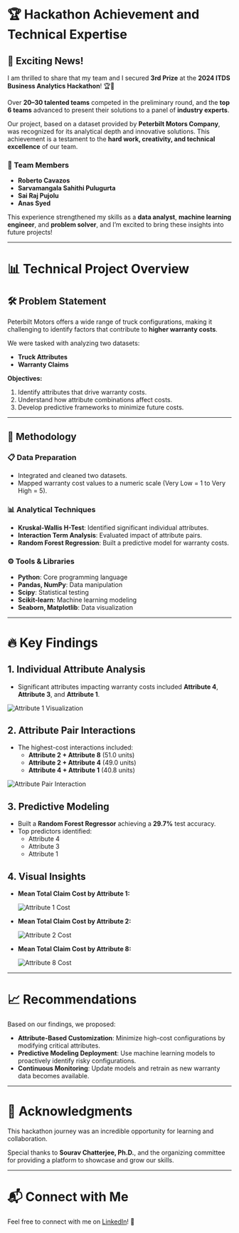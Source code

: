 # 🏆 Hackathon Achievement and Technical Expertise

## 🎉 Exciting News!

I am thrilled to share that my team and I secured **3rd Prize** at the **2024 ITDS Business Analytics Hackathon**! 🏆🚀

Over **20–30 talented teams** competed in the preliminary round, and the **top 6 teams** advanced to present their solutions to a panel of **industry experts**.

Our project, based on a dataset provided by **Peterbilt Motors Company**, was recognized for its analytical depth and innovative solutions. This achievement is a testament to the **hard work, creativity, and technical excellence** of our team.

### 👥 Team Members

- **Roberto Cavazos**
- **Sarvamangala Sahithi Pulugurta**
- **Sai Raj Pujolu**
- **Anas Syed**

This experience strengthened my skills as a **data analyst**, **machine learning engineer**, and **problem solver**, and I’m excited to bring these insights into future projects!

---

# 📊 Technical Project Overview

## 🛠 Problem Statement

Peterbilt Motors offers a wide range of truck configurations, making it challenging to identify factors that contribute to **higher warranty costs**.  

We were tasked with analyzing two datasets:
- **Truck Attributes**
- **Warranty Claims**

**Objectives:**
1. Identify attributes that drive warranty costs.
2. Understand how attribute combinations affect costs.
3. Develop predictive frameworks to minimize future costs.

---

## 🔎 Methodology

### 📋 Data Preparation
- Integrated and cleaned two datasets.
- Mapped warranty cost values to a numeric scale (Very Low = 1 to Very High = 5).

### 📊 Analytical Techniques
- **Kruskal-Wallis H-Test**: Identified significant individual attributes.
- **Interaction Term Analysis**: Evaluated impact of attribute pairs.
- **Random Forest Regression**: Built a predictive model for warranty costs.

### ⚙️ Tools & Libraries
- **Python**: Core programming language
- **Pandas, NumPy**: Data manipulation
- **Scipy**: Statistical testing
- **Scikit-learn**: Machine learning modeling
- **Seaborn, Matplotlib**: Data visualization

---

# 🔥 Key Findings

## 1. Individual Attribute Analysis
- Significant attributes impacting warranty costs included **Attribute 4**, **Attribute 3**, and **Attribute 1**.

![Attribute 1 Visualization](https://github.com/user-attachments/assets/0a9636a7-caad-41c1-90ac-1019a7e0233f)

## 2. Attribute Pair Interactions
- The highest-cost interactions included:
  - **Attribute 2 + Attribute 8** (51.0 units)
  - **Attribute 2 + Attribute 4** (49.0 units)
  - **Attribute 4 + Attribute 1** (40.8 units)

![Attribute Pair Interaction](https://github.com/user-attachments/assets/33437983-b957-4d1a-a8c1-d1a630e11662)

## 3. Predictive Modeling
- Built a **Random Forest Regressor** achieving a **29.7%** test accuracy.
- Top predictors identified:
  - Attribute 4
  - Attribute 3
  - Attribute 1

## 4. Visual Insights

- **Mean Total Claim Cost by Attribute 1:**

  ![Attribute 1 Cost](https://github.com/user-attachments/assets/17914ef3-a75e-43d3-9ceb-6a449879adce)

- **Mean Total Claim Cost by Attribute 2:**

  ![Attribute 2 Cost](https://github.com/user-attachments/assets/960e3378-7968-423f-9bd2-40957c422aa4)

- **Mean Total Claim Cost by Attribute 8:**

  ![Attribute 8 Cost](https://github.com/user-attachments/assets/0158ff67-98ed-44cf-9317-ea28877902d6)

---

# 📈 Recommendations

Based on our findings, we proposed:

- **Attribute-Based Customization**: Minimize high-cost configurations by modifying critical attributes.
- **Predictive Modeling Deployment**: Use machine learning models to proactively identify risky configurations.
- **Continuous Monitoring**: Update models and retrain as new warranty data becomes available.

---

# 🙏 Acknowledgments

This hackathon journey was an incredible opportunity for learning and collaboration.

Special thanks to **Sourav Chatterjee, Ph.D.**, and the organizing committee for providing a platform to showcase and grow our skills.

---

# 📬 Connect with Me

Feel free to connect with me on [LinkedIn](https://www.linkedin.com/in/haripriyav3/)! 🚀
